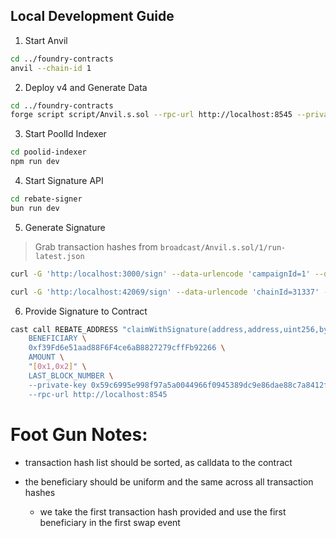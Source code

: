 ## Local Development Guide

1. Start Anvil

```bash
cd ../foundry-contracts
anvil --chain-id 1
```

2. Deploy v4 and Generate Data

```bash
cd ../foundry-contracts
forge script script/Anvil.s.sol --rpc-url http://localhost:8545 --private-key 0xac0974bec39a17e36ba4a6b4d238ff944bacb478cbed5efcae784d7bf4f2ff80 --broadcast
```

3. Start PoolId Indexer

```bash
cd poolid-indexer
npm run dev
```

4. Start Signature API

```bash
cd rebate-signer
bun run dev
```

5. Generate Signature

> Grab transaction hashes from `broadcast/Anvil.s.sol/1/run-latest.json`

```bash
curl -G 'http:/localhost:3000/sign' --data-urlencode 'campaignId=1' --data-urlencode 'txnHashes=0x77014b4caad9c07a4840d6874d6f219ec3476c0311c90036e5f2e4c8072396f6,0xa2b356e88e7b8a2992711790e57a4c0dba7d409d97ea19cd42102f39dbddc3c9'

curl -G 'http:/localhost:42069/sign' --data-urlencode 'chainId=31337' --data-url 'txnHashes=0xf8f0b94e18cc89a54f406d4d946c80398a3d4ae4a6dea29106406d9b46eaea69'
```

6. Provide Signature to Contract

```bash
cast call REBATE_ADDRESS "claimWithSignature(address,address,uint256,bytes32[],uint256,bytes) \
    BENEFICIARY \
    0xf39Fd6e51aad88F6F4ce6aB8827279cffFb92266 \
    AMOUNT \
    "[0x1,0x2]" \
    LAST_BLOCK_NUMBER \
    --private-key 0x59c6995e998f97a5a0044966f0945389dc9e86dae88c7a8412f4603b6b78690d \
    --rpc-url http://localhost:8545
```

# Foot Gun Notes:

- transaction hash list should be sorted, as calldata to the contract

- the beneficiary should be uniform and the same across all transaction hashes
  - we take the first transaction hash provided and use the first beneficiary in the first swap event
